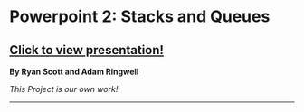# Powerpoint 2: Stacks and Queues
## [Click to view presentation!](https://github.com/AsePlayer/Algorithms-and-Data-Structures/blob/main/Slideshow%202%20-%20Stacks%20and%20Queues/Stacks%20and%20Queues.pdf)
**By Ryan Scott and Adam Ringwell**

*This Project is our own work!*

----
